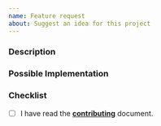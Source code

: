 ```yaml
---
name: Feature request
about: Suggest an idea for this project
---
```


### Description

<!--- Provide a detailed description of the change or addition you are proposing -->

### Possible Implementation

<!--- Not obligatory, but suggest an idea for implementing addition or change -->

### Checklist

- [ ] I have read the [**contributing**](https://github.com/remirror/remirror/blob/HEAD/docs/contributing.md) document.
